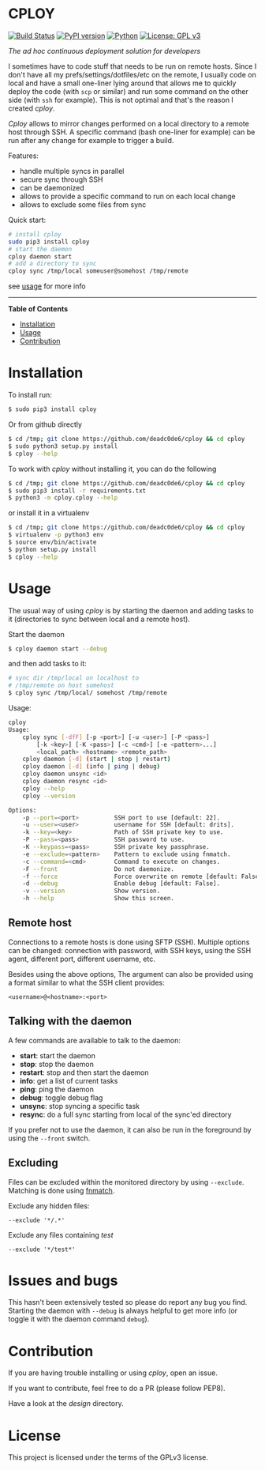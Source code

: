 # CPLOY

[![Build Status](https://travis-ci.org/deadc0de6/cploy.svg?branch=master)](https://travis-ci.org/deadc0de6/cploy)
[![PyPI version](https://badge.fury.io/py/cploy.svg)](https://badge.fury.io/py/cploy)
[![Python](https://img.shields.io/pypi/pyversions/cploy.svg)](https://pypi.python.org/pypi/cploy)
[![License: GPL v3](https://img.shields.io/badge/License-GPL%20v3-blue.svg)](http://www.gnu.org/licenses/gpl-3.0)

*The ad hoc continuous deployment solution for developers*

I sometimes have to code stuff that needs to be run on remote hosts.
Since I don't have all my prefs/settings/dotfiles/etc on the remote, I usually code
on local and have a small one-liner lying around that allows me to quickly deploy
the code (with `scp` or similar) and run some command on the other side (with `ssh` for example).
This is not optimal and that's the reason I created *cploy*.

*Cploy* allows to mirror changes performed on a local directory to a remote
host through SSH. A specific command (bash one-liner for example) can be run
after any change for example to trigger a build.

Features:

  * handle multiple syncs in parallel
  * secure sync through SSH
  * can be daemonized
  * allows to provide a specific command to run on each local change
  * allows to exclude some files from sync

Quick start:
```bash
# install cploy
sudo pip3 install cploy
# start the daemon
cploy daemon start
# add a directory to sync
cploy sync /tmp/local someuser@somehost /tmp/remote
```

see [usage](#usage) for more info

---

**Table of Contents**

* [Installation](#installation)
* [Usage](#usage)
* [Contribution](#contribution)

# Installation

To install run:
```bash
$ sudo pip3 install cploy
```

Or from github directly
```bash
$ cd /tmp; git clone https://github.com/deadc0de6/cploy && cd cploy
$ sudo python3 setup.py install
$ cploy --help
```

To work with *cploy* without installing it, you can do the following
```bash
$ cd /tmp; git clone https://github.com/deadc0de6/cploy && cd cploy
$ sudo pip3 install -r requirements.txt
$ python3 -m cploy.cploy --help
```

or install it in a virtualenv
```bash
$ cd /tmp; git clone https://github.com/deadc0de6/cploy && cd cploy
$ virtualenv -p python3 env
$ source env/bin/activate
$ python setup.py install
$ cploy --help
```

# Usage

The usual way of using *cploy* is by starting the daemon and adding
tasks to it (directories to sync between local and a remote host).

Start the daemon
```bash
$ cploy daemon start --debug
```

and then add tasks to it:
```bash
# sync dir /tmp/local on localhost to
# /tmp/remote on host somehost
$ cploy sync /tmp/local/ somehost /tmp/remote
```

Usage:
```bash
cploy
Usage:
    cploy sync [-dfF] [-p <port>] [-u <user>] [-P <pass>]
        [-k <key>] [-K <pass>] [-c <cmd>] [-e <pattern>...]
        <local_path> <hostname> <remote_path>
    cploy daemon [-d] (start | stop | restart)
    cploy daemon [-d] (info | ping | debug)
    cploy daemon unsync <id>
    cploy daemon resync <id>
    cploy --help
    cploy --version

Options:
    -p --port=<port>          SSH port to use [default: 22].
    -u --user=<user>          username for SSH [default: drits].
    -k --key=<key>            Path of SSH private key to use.
    -P --pass=<pass>          SSH password to use.
    -K --keypass=<pass>       SSH private key passphrase.
    -e --exclude=<pattern>    Pattern to exclude using fnmatch.
    -c --command=<cmd>        Command to execute on changes.
    -F --front                Do not daemonize.
    -f --force                Force overwrite on remote [default: False].
    -d --debug                Enable debug [default: False].
    -v --version              Show version.
    -h --help                 Show this screen.
```

## Remote host

Connections to a remote hosts is done using SFTP (SSH). Multiple
options can be changed: connection with password, with SSH keys, using
the SSH agent, different port, different username, etc.

Besides using the above options, The *<hostname>* argument can also be
provided using a format similar to what the SSH client provides:
```
<username>@<hostname>:<port>
```

## Talking with the daemon

A few commands are available to talk to the daemon:

* **start**: start the daemon
* **stop**: stop the daemon
* **restart**: stop and then start the daemon
* **info**: get a list of current tasks
* **ping**: ping the daemon
* **debug**: toggle debug flag
* **unsync**: stop syncing a specific task
* **resync**: do a full sync starting from local of the sync'ed directory

If you prefer not to use the daemon, it can also be run in the foreground
by using the `--front` switch.

## Excluding

Files can be excluded within the monitored directory by using `--exclude`.
Matching is done using [fnmatch](https://docs.python.org/3.4/library/fnmatch.html).

Exclude any hidden files:
```
--exclude '*/.*'
```

Exclude any files containing *test*
```
--exclude '*/test*'
```

# Issues and bugs

This hasn't been extensively tested so please do report any bug you find.
Starting the daemon with `--debug` is always helpful to get more info
(or toggle it with the daemon command `debug`).

# Contribution

If you are having trouble installing or using *cploy*, open an issue.

If you want to contribute, feel free to do a PR (please follow PEP8).

Have a look at the *design* directory.

# License

This project is licensed under the terms of the GPLv3 license.
